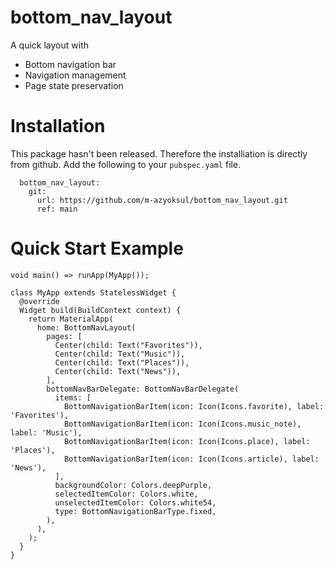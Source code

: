 # bottom_nav_layout
A quick layout with
 - Bottom navigation bar
 - Navigation management
 - Page state preservation

# Installation
This package hasn't been released. Therefore the installiation is directly from github.
Add the following to your `pubspec.yaml` file.
```
  bottom_nav_layout:
    git:
      url: https://github.com/m-azyoksul/bottom_nav_layout.git
      ref: main
```

# Quick Start Example
```
void main() => runApp(MyApp());

class MyApp extends StatelessWidget {
  @override
  Widget build(BuildContext context) {
    return MaterialApp(
      home: BottomNavLayout(
        pages: [
          Center(child: Text("Favorites")),
          Center(child: Text("Music")),
          Center(child: Text("Places")),
          Center(child: Text("News")),
        ],
        bottomNavBarDelegate: BottomNavBarDelegate(
          items: [
            BottomNavigationBarItem(icon: Icon(Icons.favorite), label: 'Favorites'),
            BottomNavigationBarItem(icon: Icon(Icons.music_note), label: 'Music'),
            BottomNavigationBarItem(icon: Icon(Icons.place), label: 'Places'),
            BottomNavigationBarItem(icon: Icon(Icons.article), label: 'News'),
          ],
          backgroundColor: Colors.deepPurple,
          selectedItemColor: Colors.white,
          unselectedItemColor: Colors.white54,
          type: BottomNavigationBarType.fixed,
        ),
      ),
    );
  }
}
```
